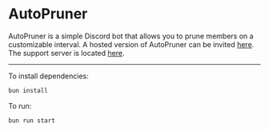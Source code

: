 # AutoPruner
AutoPruner is a simple Discord bot that allows you to prune members on a customizable interval. A hosted version of AutoPruner can be invited [here](https://discord.com/api/oauth2/authorize?client_id=1049762823997231134&permissions=274878286850&scope=applications.commands%20bot). The support server is located [here](https://discord.com/invite/wAhhesqCAH).

---

To install dependencies:

```bash
bun install
```

To run:

```bash
bun run start
```